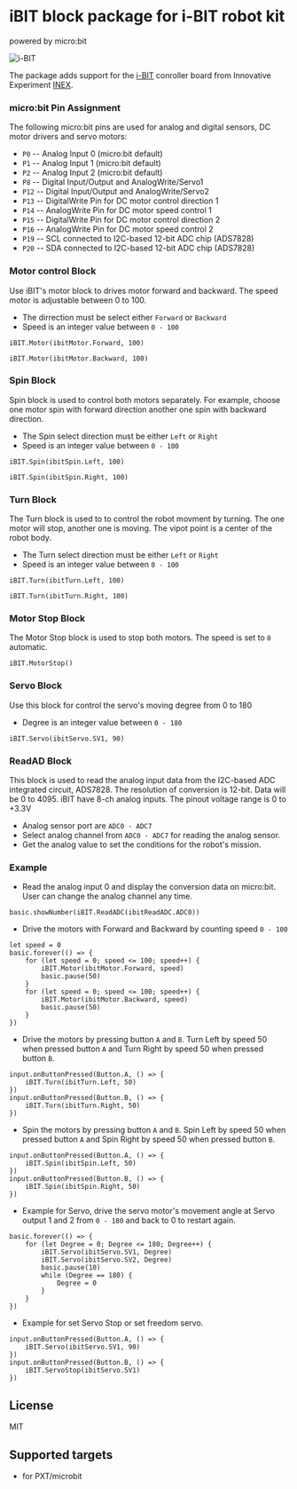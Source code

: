 # iBIT block package for i-BIT robot kit

powered by micro:bit

![i-BIT](https://raw.githubusercontent.com/emwta/pxt-iBit/master/icon.png)  

The package adds support for the [i-BIT](https://inex.co.th/shop/ibit.html) conroller board from Innovative Experiment [INEX](https://inex.co.th).

### micro:bit Pin Assignment

The following micro:bit pins are used for analog and digital sensors, DC motor drivers and servo motors:

* ``P0`` -- Analog Input 0 (micro:bit default)
* ``P1`` -- Analog Input 1 (micro:bit default)
* ``P2`` -- Analog Input 2 (micro:bit default)
* ``P8`` -- Digital Input/Output and AnalogWrite/Servo1
* ``P12`` -- Digital Input/Output and AnalogWrite/Servo2
* ``P13`` -- DigitalWrite Pin for DC motor control direction 1
* ``P14`` -- AnalogWrite Pin for DC motor speed control 1
* ``P15`` -- DigitalWrite Pin for DC motor control direction 2
* ``P16`` -- AnalogWrite Pin for DC motor speed control 2
* ``P19`` -- SCL connected to I2C-based 12-bit ADC chip (ADS7828)
* ``P20`` -- SDA connected to I2C-based 12-bit ADC chip (ADS7828)

### Motor control Block

Use iBIT's motor block to drives motor forward and backward. The speed motor is adjustable between 0 to 100.

* The dirrection must be select either `Forward` or `Backward`
* Speed is an integer value between `0 - 100`


```blocks
iBIT.Motor(ibitMotor.Forward, 100)

iBIT.Motor(ibitMotor.Backward, 100)
```

### Spin Block

Spin block is used to control both motors separately. For example, choose one motor spin with forward direction another one spin with backward direction.

* The Spin select direction must be either `Left` or `Right`
* Speed is an integer value between `0 - 100`

```blocks
iBIT.Spin(ibitSpin.Left, 100)

iBIT.Spin(ibitSpin.Right, 100)
```

### Turn Block

The Turn block is used to to control the robot movment by turning. The one motor will stop, another one is moving. The vipot point is a center of the robot body.

* The Turn select direction must be either `Left` or `Right`
* Speed is an integer value between `0 - 100`

```blocks
iBIT.Turn(ibitTurn.Left, 100)

iBIT.Turn(ibitTurn.Right, 100)
```

### Motor Stop Block 

The Motor Stop block is used to stop both motors. The speed is set to `0` automatic.

```blocks
iBIT.MotorStop()
```

### Servo Block

Use this block for control the servo's moving degree from 0 to 180

* Degree is an integer value between `0 - 180`

```blocks
iBIT.Servo(ibitServo.SV1, 90)
```

### ReadAD Block

This block is used to read the analog input data from the I2C-based ADC integrated circuit, ADS7828. The resolution of conversion is 12-bit. Data will be 0 to 4095. iBIT have 8-ch analog inputs. The pinout voltage range is 0 to +3.3V

* Analog sensor port are `ADC0 - ADC7`
* Select analog channel from `ADC0 - ADC7` for reading the analog sensor.
* Get the analog value to set the conditions for the robot's mission.

### Example

* Read the analog input 0 and display the conversion data on micro:bit. User can change the analog channel any time.

```blocks
basic.showNumber(iBIT.ReadADC(ibitReadADC.ADC0))
```

* Drive the motors with Forward and Backward by counting speed `0 - 100`

```blocks
let speed = 0
basic.forever(() => {
    for (let speed = 0; speed <= 100; speed++) {
        iBIT.Motor(ibitMotor.Forward, speed)
        basic.pause(50)
    }
    for (let speed = 0; speed <= 100; speed++) {
        iBIT.Motor(ibitMotor.Backward, speed)
        basic.pause(50)
    }
})
```

* Drive the motors by pressing button `A` and `B`. Turn Left by speed 50 when pressed button `A` and Turn Right by speed 50 when pressed button `B`.

```blocks
input.onButtonPressed(Button.A, () => {
    iBIT.Turn(ibitTurn.Left, 50)
})
input.onButtonPressed(Button.B, () => {
    iBIT.Turn(ibitTurn.Right, 50)
})
```

* Spin the motors by pressing button `A` and `B`. Spin Left by speed 50 when pressed button `A` and Spin Right by speed 50 when pressed button `B`.

```blocks
input.onButtonPressed(Button.A, () => {
    iBIT.Spin(ibitSpin.Left, 50)
})
input.onButtonPressed(Button.B, () => {
    iBIT.Spin(ibitSpin.Right, 50)
})
```

* Example for Servo, drive the servo motor's movement angle at Servo output 1 and 2 from `0 - 180` and back to 0 to restart again. 

```blocks
basic.forever(() => {
    for (let Degree = 0; Degree <= 180; Degree++) {
        iBIT.Servo(ibitServo.SV1, Degree)
        iBIT.Servo(ibitServo.SV2, Degree)
        basic.pause(10)
        while (Degree == 180) {
            Degree = 0
        }
    }
})
```

* Example for set Servo Stop or set freedom servo.

```blocks
input.onButtonPressed(Button.A, () => {
    iBIT.Servo(ibitServo.SV1, 90)
})
input.onButtonPressed(Button.B, () => {
    iBIT.ServoStop(ibitServo.SV1)
})
```



## License

MIT

## Supported targets

* for PXT/microbit


